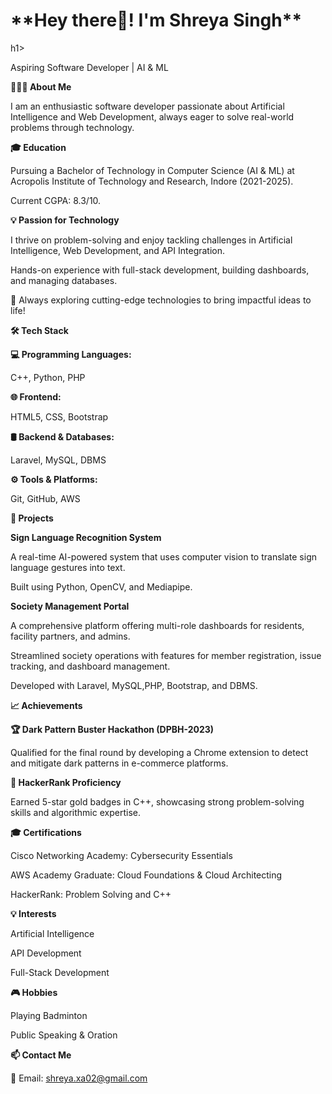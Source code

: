 


<h1>**Hey there👋! I'm Shreya Singh**</h1>h1>

Aspiring Software Developer | AI & ML 

**👨🏻‍💻 About Me**

I am an enthusiastic software developer passionate about Artificial Intelligence and Web Development, always eager to solve real-world problems through technology.

**🎓 Education**

Pursuing a Bachelor of Technology in Computer Science (AI & ML) at Acropolis Institute of Technology and Research, Indore (2021-2025).

Current CGPA: 8.3/10.

**💡 Passion for Technology**

I thrive on problem-solving and enjoy tackling challenges in Artificial Intelligence, Web Development, and API Integration.


Hands-on experience with full-stack development, building dashboards, and managing databases.


🤖 Always exploring cutting-edge technologies to bring impactful ideas to life!


**🛠 Tech Stack**


**💻 Programming Languages:**

C++, Python, PHP


**🌐 Frontend:**

HTML5, CSS, Bootstrap


**🛢 Backend & Databases:**

Laravel, MySQL, DBMS


**⚙️ Tools & Platforms:**

Git, GitHub, AWS


**🚀 Projects**


**Sign Language Recognition System**

A real-time AI-powered system that uses computer vision to translate sign language gestures into text.

Built using Python, OpenCV, and Mediapipe.


**Society Management Portal**

A comprehensive platform offering multi-role dashboards for residents, facility partners, and admins.

Streamlined society operations with features for member registration, issue tracking, and dashboard management.

Developed with Laravel, MySQL,PHP, Bootstrap, and DBMS.


**📈 Achievements**


**🏆 Dark Pattern Buster Hackathon (DPBH-2023)**

Qualified for the final round by developing a Chrome extension to detect and mitigate dark patterns in e-commerce platforms.


**🌟 HackerRank Proficiency**

Earned 5-star gold badges in C++, showcasing strong problem-solving skills and algorithmic expertise.


**🎓 Certifications**

Cisco Networking Academy: Cybersecurity Essentials

AWS Academy Graduate: Cloud Foundations & Cloud Architecting

HackerRank: Problem Solving and C++


**💡 Interests**

Artificial Intelligence

API Development

Full-Stack Development


**🎮 Hobbies**

Playing Badminton

Public Speaking & Oration


**📫 Contact Me**

📧 Email: shreya.xa02@gmail.com


